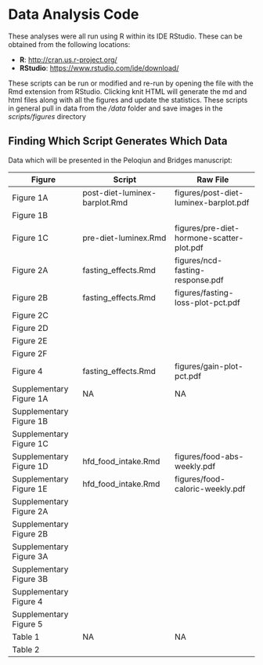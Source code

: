 Data Analysis Code
===================

These analyses were all run using R within its IDE RStudio.  These can be obtained from the following locations:

* **R**: http://cran.us.r-project.org/
* **RStudio**: https://www.rstudio.com/ide/download/

These scripts can be run or modified and re-run by opening the file with the Rmd extension from RStudio.  Clicking knit HTML will generate the md and html files along with all the figures and update the statistics.  These scripts in general pull in data from the */data* folder and save images in the *scripts/figures* directory

Finding Which Script Generates Which Data
------------------------------------------

Data which will be presented in the Peloqiun and Bridges manuscript:

Figure | Script | Raw File
--- | --- | --- 
Figure 1A | post-diet-luminex-barplot.Rmd | figures/post-diet-luminex-barplot.pdf
Figure 1B | |
Figure 1C | pre-diet-luminex.Rmd | figures/pre-diet-hormone-scatter-plot.pdf
Figure 2A | fasting_effects.Rmd | figures/ncd-fasting-response.pdf
Figure 2B | fasting_effects.Rmd | figures/fasting-loss-plot-pct.pdf
Figure 2C | |
Figure 2D | | 
Figure 2E | |
Figure 2F | |
Figure 4 | fasting_effects.Rmd | figures/gain-plot-pct.pdf
Supplementary Figure 1A | NA | NA
Supplementary Figure 1B | |
Supplementary Figure 1C | |
Supplementary Figure 1D | hfd_food_intake.Rmd | figures/food-abs-weekly.pdf
Supplementary Figure 1E | hfd_food_intake.Rmd | figures/food-caloric-weekly.pdf
Supplementary Figure 2A | |
Supplementary Figure 2B | |
Supplementary Figure 3A | |
Supplementary Figure 3B | |
Supplementary Figure 4 | |
Supplementary Figure 5 | |
Table 1 | NA | NA
Table 2 | |